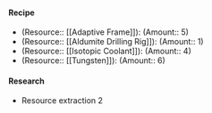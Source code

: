 #### Recipe
- (Resource:: [[Adaptive Frame]]): (Amount:: 5)
- (Resource:: [[Aldumite Drilling Rig]]): (Amount:: 1)
- (Resource:: [[Isotopic Coolant]]): (Amount:: 4)
- (Resource:: [[Tungsten]]): (Amount:: 6)

#### Research
- Resource extraction 2